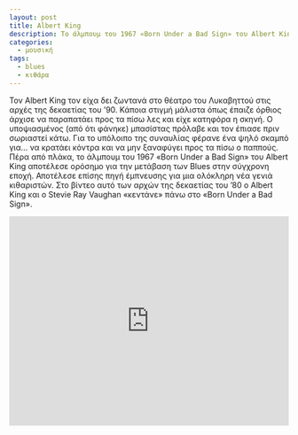 ```yaml
---
layout: post
title: Albert King
description: Το άλμπουμ του 1967 «Born Under a Bad Sign» του Albert King αποτέλεσε ορόσημο για την μετάβαση των Blues στην σύγχρονη εποχή.
categories:
  - μουσική
tags:
  - blues
  - κιθάρα
---
```


Τον Albert King τον είχα δει ζωντανά στο θέατρο του Λυκαβηττού στις αρχές της δεκαετίας του ’90. Κάποια στιγμή μάλιστα όπως έπαιζε όρθιος άρχισε να παραπατάει προς τα πίσω λες και είχε κατηφόρα η σκηνή. Ο υποψιασμένος (από ότι φάνηκε) μπασίστας πρόλαβε και τον έπιασε πριν σωριαστεί κάτω. Για το υπόλοιπο της συναυλίας φέρανε ένα ψηλό σκαμπό για... να κρατάει κόντρα και να μην ξαναφύγει προς τα πίσω ο παππούς. Πέρα από πλάκα, το άλμπουμ του 1967 «Born Under a Bad Sign» του Albert King αποτέλεσε ορόσημο για την μετάβαση των Blues στην σύγχρονη εποχή. Αποτέλεσε επίσης πηγή έμπνευσης για μια ολόκληρη νέα γενιά κιθαριστών. Στο βίντεο αυτό των αρχών της δεκαετίας του ’80 ο Albert King και ο Stevie Ray Vaughan «κεντάνε» πάνω στο «Born Under a Bad Sign».

<div class="yt-video" style="position:relative;height:0;padding-bottom:75.0%"><iframe src="https://www.youtube.com/embed/uAFO4cBlS8o?ecver=2" width="480" height="360" frameborder="0" style="position:absolute;width:100%;height:100%;left:0" allowfullscreen></iframe></div>
